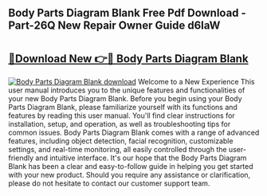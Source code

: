 ## Body Parts Diagram Blank Free Pdf Download - Part-26Q New Repair Owner Guide d6IaW

# <h2><a href="http://dfknvq.blite.top/?on=Body+Parts+Diagram+Blank">🔗Download New 👉🔴 Body Parts Diagram Blank</a></h2>

[![Body Parts Diagram Blank download](https://i.imgur.com/lujVjoI.png)](http://dfknvq.blite.top/?on=Body+Parts+Diagram+Blank)
Welcome to a New Experience This user manual introduces you to the unique features and functionalities of your new Body Parts Diagram Blank. Before you begin using your Body Parts Diagram Blank, please familiarize yourself with its functions and features by reading this user manual. You'll find clear instructions for installation, setup, and operation, as well as troubleshooting tips for common issues. Body Parts Diagram Blank comes with a range of advanced features, including object detection, facial recognition, customizable settings, and real-time monitoring, all easily controlled through the user-friendly and intuitive interface. It's our hope that the Body Parts Diagram Blank has been a clear and easy-to-follow guide in helping you get started with your new product. Should you require any assistance or clarification, please do not hesitate to contact our customer support team.
